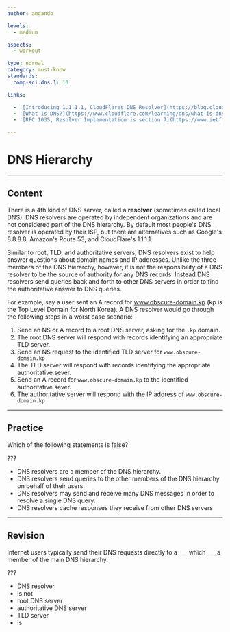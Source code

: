 ```yaml
---
author: amgando

levels:
  - medium

aspects:
  - workout

type: normal
category: must-know
standards:
  comp-sci.dns.1: 10

links:

  - '[Introducing 1.1.1.1, CloudFlares DNS Resolver](https://blog.cloudflare.com/dns-resolver-1-1-1-1/){article}'
  - '[What Is DNS?](https://www.cloudflare.com/learning/dns/what-is-dns/){article}'
  - '[RFC 1035, Resolver Implementation is section 7](https://www.ietf.org/rfc/rfc1035.txt){documentation}'

---
```

# DNS Hierarchy
---
## Content

There is a 4th kind of DNS server, called a **resolver** (sometimes called local DNS). DNS resolvers are operated by independent organizations and are not considered part of the DNS hierarchy. By default most people's DNS resolver is operated by their ISP, but there are alternatives such as Google's 8.8.8.8, Amazon's Route 53, and CloudFlare's 1.1.1.1.

Similar to root, TLD, and authoritative servers, DNS resolvers exist to help answer questions about domain names and IP addresses. Unlike the three members of the DNS hierarchy, however, it is not the responsibility of a DNS resolver to be the source of authority for any DNS records. Instead DNS resolvers send queries back and forth to other DNS servers in order to find the authoritative answer to DNS queries.

For example, say a user sent an A record for www.obscure-domain.kp (kp is the Top Level Domain for North Korea). A DNS resolver would go through the following steps in a worst case scenario:

1. Send an NS or A record to a root DNS server, asking for the `.kp` domain.
1. The root DNS server will respond with records identifying an appropriate TLD server.
1. Send an NS request to the identified TLD server for `www.obscure-domain.kp`
1. The TLD server will respond with records identifying the appropriate authoritative sever.
1. Send an A record for `www.obscure-domain.kp` to the identified authoritative sever.
1. The authoritative server will respond with the IP address of `www.obscure-domain.kp`

---
## Practice

Which of the following statements is false?

???

* DNS resolvers are a member of the DNS hierarchy.
* DNS resolvers send queries to the other members of the DNS hierarchy on behalf of their users.
* DNS resolvers may send and receive many DNS messages in order to resolve a single DNS query.
* DNS resolvers cache responses they receive from other DNS servers

---
## Revision

Internet users typically send their DNS requests directly to a ___ which ___ a member of the main DNS hierarchy.

???

* DNS resolver
* is not
* root DNS server
* authoritative DNS server
* TLD server
* is
 
